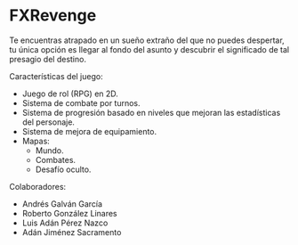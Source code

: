 # FXRevenge

Te encuentras atrapado en un sueño extraño del que no puedes despertar, tu única opción es llegar al fondo del asunto y descubrir el significado de tal presagio del destino.

Características del juego:

* Juego de rol (RPG) en 2D.
* Sistema de combate por turnos.
* Sistema de progresión basado en niveles que mejoran las estadísticas del personaje.
* Sistema de mejora de equipamiento.
* Mapas:
  * Mundo.
  * Combates.
  * Desafío oculto.


Colaboradores:
* Andrés Galván García
* Roberto González Linares
* Luis Adán Pérez Nazco
* Adán Jiménez Sacramento
